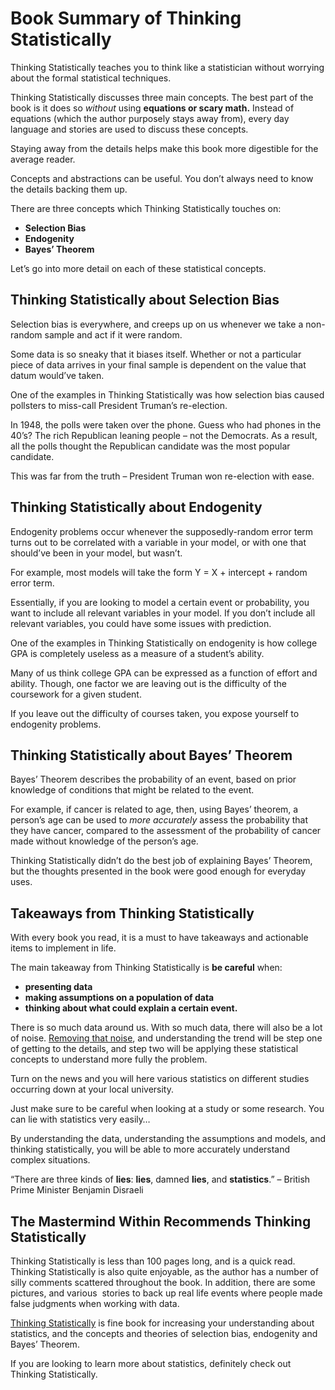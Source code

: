# Book Summary of Thinking Statistically

Thinking Statistically teaches you to think like a statistician without worrying about the formal statistical techniques.

Thinking Statistically discusses three main concepts. The best part of the book is it does so _without_ using **equations or scary math.** Instead of equations (which the author purposely stays away from), every day language and stories are used to discuss these concepts.

Staying away from the details helps make this book more digestible for the average reader.

Concepts and abstractions can be useful. You don’t always need to know the details backing them up.

There are three concepts which Thinking Statistically touches on:

*   **Selection Bias**
*   **Endogenity**
*   **Bayes’ Theorem**

Let’s go into more detail on each of these statistical concepts.

## Thinking Statistically about Selection Bias

Selection bias is everywhere, and creeps up on us whenever we take a non-random sample and act if it were random.

Some data is so sneaky that it biases itself. Whether or not a particular piece of data arrives in your final sample is dependent on the value that datum would’ve taken.

One of the examples in Thinking Statistically was how selection bias caused pollsters to miss-call President Truman’s re-election.

In 1948, the polls were taken over the phone. Guess who had phones in the 40’s? The rich Republican leaning people – not the Democrats. As a result, all the polls thought the Republican candidate was the most popular candidate.

This was far from the truth – President Truman won re-election with ease.

## Thinking Statistically about Endogenity

Endogenity problems occur whenever the supposedly-random error term turns out to be correlated with a variable in your model, or with one that should’ve been in your model, but wasn’t.

For example, most models will take the form Y = X + intercept + random error term.

Essentially, if you are looking to model a certain event or probability, you want to include all relevant variables in your model. If you don’t include all relevant variables, you could have some issues with prediction.

One of the examples in Thinking Statistically on endogenity is how college GPA is completely useless as a measure of a student’s ability.

Many of us think college GPA can be expressed as a function of effort and ability. Though, one factor we are leaving out is the difficulty of the coursework for a given student.

If you leave out the difficulty of courses taken, you expose yourself to endogenity problems.

## Thinking Statistically about Bayes’ Theorem

Bayes’ Theorem describes the probability of an event, based on prior knowledge of conditions that might be related to the event.

For example, if cancer is related to age, then, using Bayes’ theorem, a person’s age can be used to _more accurately_ assess the probability that they have cancer, compared to the assessment of the probability of cancer made without knowledge of the person’s age.

Thinking Statistically didn’t do the best job of explaining Bayes’ Theorem, but the thoughts presented in the book were good enough for everyday uses.

## Takeaways from Thinking Statistically

With every book you read, it is a must to have takeaways and actionable items to implement in life.

The main takeaway from Thinking Statistically is **be careful** when:

*   **presenting data**
*   **making assumptions on a population of data**
*   **thinking about what could explain a certain event.**

There is so much data around us. With so much data, there will also be a lot of noise. [Removing that noise](https://www.themastermindwithin.com/remove-noise-life-success/), and understanding the trend will be step one of getting to the details, and step two will be applying these statistical concepts to understand more fully the problem.

Turn on the news and you will here various statistics on different studies occurring down at your local university.

Just make sure to be careful when looking at a study or some research. You can lie with statistics very easily…

By understanding the data, understanding the assumptions and models, and thinking statistically, you will be able to more accurately understand complex situations.

“There are three kinds of **lies**: **lies**, damned **lies**, and **statistics**.” – British Prime Minister Benjamin Disraeli

## The Mastermind Within Recommends Thinking Statistically

Thinking Statistically is less than 100 pages long, and is a quick read. Thinking Statistically is also quite enjoyable, as the author has a number of silly comments scattered throughout the book. In addition, there are some pictures, and various  stories to back up real life events where people made false judgments when working with data.

[Thinking Statistically](https://amzn.to/2oWLLgy) is fine book for increasing your understanding about statistics, and the concepts and theories of selection bias, endogenity and Bayes’ Theorem.

If you are looking to learn more about statistics, definitely check out Thinking Statistically.
